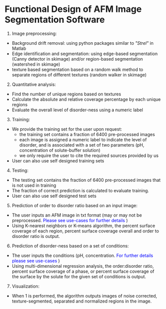 # Functional Design of AFM Image Segmentation Software

1. Image preprocessing:
  - Background drift removal: using python packages similar to *"Strel"* in Matlab
  - Edge identification and segmentation: using edge-based segmentation (Canny detector in skimage) and/or region-based segmentation (watershed in skimage)
  - texture based segmentation based on a random walk method to separate regions of different textures (random walker in skimage)

2. Quantitative analysis:
  - Find the number of unique regions based on textures
  - Calculate the absolute and relative coverage percentage by each unique regions
  - Evaluate the overall level of disorder-ness using a numeric label

3. Training:
  - We provide the training set for the user upon request:
    - the training set contains a fraction of 6400 pre-processed images
    - each image is assigned a numeric label to indicate the level of disorder, and is associated with a set of two parameters (pH, concentration of solute-buffer solution)
    - we only require the user to cite the required sources provided by us
  - User can also use self designed training sets
4. Testing:
  - The testing set contains the fraction of 6400 pre-processed images that is not used in training
  - The fraction of correct prediction is calculated to evaluate training.
  - User can also use self designed test sets

5. Prediction of order to disorder ratio based on an input image:
  - The user inputs an AFM image in txt format (may or may not be preprocessed. <span style = "color:blue"> Please see use-cases for further details </span> )
  - Using K-nearest neighbors or K-means algorithm, the percent surface coverage of each region, percent surface coverage overall and order to disorder ratio is output.

6. Prediction of disorder-ness based on a set of conditions:
  - The user inputs the conditions (pH, concentration. <span style = "color:blue"> For further details please see use-cases </span> )
  - Using multi-dimensional regression analysis, the order:disorder ratio, percent surface coverage of a phase, or percent surface coverage of the surface by the solute for the given set of conditions is output.

7. Visualization:
  - When 1 is performed, the algorithm outputs images of noise corrected, texture-segmented, separated and normalized regions in the image.
